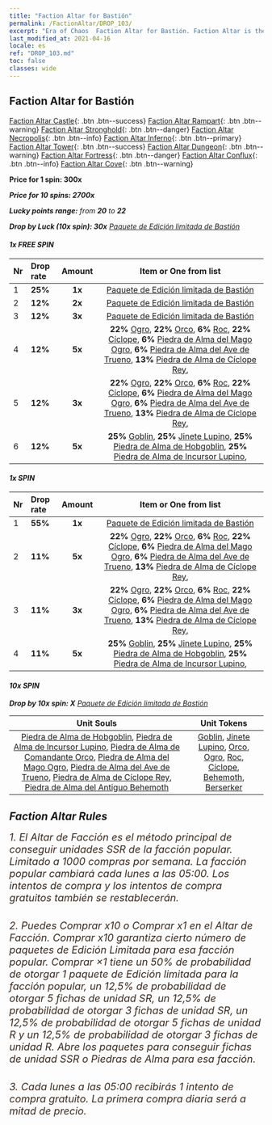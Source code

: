```yaml
---
title: "Faction Altar for Bastión"
permalink: /FactionAltar/DROP_103/
excerpt: "Era of Chaos  Faction Altar for Bastión. Faction Altar is the primary method for obtaining SSR units from the popular faction. Limited to 1,000 purchases each week. The popular faction changes at 05:00 every Monday. Purchase attempts and free purchase attempts will also reset then."
last_modified_at: 2021-04-16
locale: es
ref: "DROP_103.md"
toc: false
classes: wide
---
```


##  Faction Altar for **Bastión**

  [Faction Altar Castle](/es/FactionAltar/DROP_101/){: .btn .btn--success} [Faction Altar Rampart](/es/FactionAltar/DROP_102/){: .btn .btn--warning} [Faction Altar Stronghold](/es/FactionAltar/DROP_103/){: .btn .btn--danger} [Faction Altar Necropolis](/es/FactionAltar/DROP_104/){: .btn .btn--info} [Faction Altar Inferno](/es/FactionAltar/DROP_105/){: .btn .btn--primary} [Faction Altar Tower](/es/FactionAltar/DROP_106/){: .btn .btn--success} [Faction Altar Dungeon](/es/FactionAltar/DROP_107/){: .btn .btn--warning} [Faction Altar Fortress](/es/FactionAltar/DROP_108/){: .btn .btn--danger} [Faction Altar Conflux](/es/FactionAltar/DROP_109/){: .btn .btn--info} [Faction Altar Cove](/es/FactionAltar/DROP_112/){: .btn .btn--warning} 

  **Price for 1 spin: 300x** <i class="fas fa-gem"/>

  **Price for 10 spins: 2700x** <i class="fas fa-gem"/>

  **Lucky points range:** from **20** to **22**

  **Drop by Luck (10x spin): 30x** [Paquete de Edición limitada de Bastión](/es/Items/con_2103/)

####  1x FREE SPIN 

  |    Nr    |  Drop rate  |  Amount   |   Item or One from list  |
  |:---------|:------------|:---------:|:------------------------:|
  | 1 | **25%** | **1x** | [Paquete de Edición limitada de Bastión](/es/Items/con_2103/) |
  | 2 | **12%** | **2x** | [Paquete de Edición limitada de Bastión](/es/Items/con_2103/) |
  | 3 | **12%** | **3x** | [Paquete de Edición limitada de Bastión](/es/Items/con_2103/) |
  | 4 | **12%** | **5x** |  **22%** [Ogro](/es/Items/unt_220/),  **22%** [Orco](/es/Items/unt_219/),  **6%** [Roc](/es/Items/unt_221/),  **22%** [Cíclope](/es/Items/unt_222/),  **6%** [Piedra de Alma del Mago Ogro](/es/Items/unt_308/),  **6%** [Piedra de Alma del Ave de Trueno](/es/Items/unt_309/),  **13%** [Piedra de Alma de Cíclope Rey](/es/Items/unt_310/),  |
  | 5 | **12%** | **3x** |  **22%** [Ogro](/es/Items/unt_220/),  **22%** [Orco](/es/Items/unt_219/),  **6%** [Roc](/es/Items/unt_221/),  **22%** [Cíclope](/es/Items/unt_222/),  **6%** [Piedra de Alma del Mago Ogro](/es/Items/unt_308/),  **6%** [Piedra de Alma del Ave de Trueno](/es/Items/unt_309/),  **13%** [Piedra de Alma de Cíclope Rey](/es/Items/unt_310/),  |
  | 6 | **12%** | **5x** |  **25%** [Goblin](/es/Items/unt_217/),  **25%** [Jinete Lupino](/es/Items/unt_218/),  **25%** [Piedra de Alma de Hobgoblin](/es/Items/unt_305/),  **25%** [Piedra de Alma de Incursor Lupino](/es/Items/unt_306/),  |


####  1x SPIN 

  |    Nr    |  Drop rate  |  Amount   |   Item or One from list  |
  |:---------|:------------|:---------:|:------------------------:|
  | 1 | **55%** | **1x** | [Paquete de Edición limitada de Bastión](/es/Items/con_2103/) |
  | 2 | **11%** | **5x** |  **22%** [Ogro](/es/Items/unt_220/),  **22%** [Orco](/es/Items/unt_219/),  **6%** [Roc](/es/Items/unt_221/),  **22%** [Cíclope](/es/Items/unt_222/),  **6%** [Piedra de Alma del Mago Ogro](/es/Items/unt_308/),  **6%** [Piedra de Alma del Ave de Trueno](/es/Items/unt_309/),  **13%** [Piedra de Alma de Cíclope Rey](/es/Items/unt_310/),  |
  | 3 | **11%** | **3x** |  **22%** [Ogro](/es/Items/unt_220/),  **22%** [Orco](/es/Items/unt_219/),  **6%** [Roc](/es/Items/unt_221/),  **22%** [Cíclope](/es/Items/unt_222/),  **6%** [Piedra de Alma del Mago Ogro](/es/Items/unt_308/),  **6%** [Piedra de Alma del Ave de Trueno](/es/Items/unt_309/),  **13%** [Piedra de Alma de Cíclope Rey](/es/Items/unt_310/),  |
  | 4 | **11%** | **5x** |  **25%** [Goblin](/es/Items/unt_217/),  **25%** [Jinete Lupino](/es/Items/unt_218/),  **25%** [Piedra de Alma de Hobgoblin](/es/Items/unt_305/),  **25%** [Piedra de Alma de Incursor Lupino](/es/Items/unt_306/),  |


####  10x SPIN 

  **Drop by 10x spin: X** [Paquete de Edición limitada de Bastión](/es/Items/con_2103/)

  |    Unit Souls    |  Unit Tokens  |
  |:----------------:|:-------------:|
  | [Piedra de Alma de Hobgoblin](/es/Items/unt_305/), [Piedra de Alma de Incursor Lupino](/es/Items/unt_306/), [Piedra de Alma de Comandante Orco](/es/Items/unt_307/), [Piedra de Alma del Mago Ogro](/es/Items/unt_308/), [Piedra de Alma del Ave de Trueno](/es/Items/unt_309/), [Piedra de Alma de Cíclope Rey](/es/Items/unt_310/), [Piedra de Alma del Antiguo Behemoth](/es/Items/unt_311/) | [Goblin](/es/Items/unt_217/), [Jinete Lupino](/es/Items/unt_218/), [Orco](/es/Items/unt_219/), [Ogro](/es/Items/unt_220/), [Roc](/es/Items/unt_221/), [Cíclope](/es/Items/unt_222/), [Behemoth](/es/Items/unt_223/), [Berserker](/es/Items/unt_224/) |



## Faction Altar Rules

  <span style="color: #3c2a1e;font-size:20px">1. El Altar de Facción es el método principal de conseguir unidades SSR de la facción popular. Limitado a 1000 compras por semana. La facción popular cambiará cada lunes a las 05:00. Los intentos de compra y los intentos de compra gratuitos también se restablecerán. </span><br/>

<br/>  <span style="color: #3c2a1e;font-size:20px">2. Puedes Comprar x10 o Comprar x1 en el Altar de Facción. Comprar x10 garantiza cierto número de paquetes de Edición Limitada para esa facción popular. Comprar ×1 tiene un 50% de probabilidad de otorgar 1 paquete de Edición limitada para la facción popular, un 12,5% de probabilidad de otorgar 5 fichas de unidad SR, un 12,5% de probabilidad de otorgar 3 fichas de unidad SR, un 12,5% de probabilidad de otorgar 5 fichas de unidad R y un 12,5% de probabilidad de otorgar 3 fichas de unidad R. Abre los paquetes para conseguir fichas de unidad SSR o Piedras de Alma para esa facción.</span>

<br/>  <span style="color: #3c2a1e;font-size:20px">3. Cada lunes a las 05:00 recibirás 1 intento de compra gratuito. La primera compra diaria será a mitad de precio.</span><br/>

<br/>